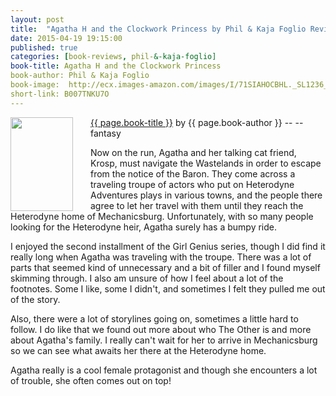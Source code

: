```yaml
---
layout: post
title:  "Agatha H and the Clockwork Princess by Phil & Kaja Foglio Review"
date: 2015-04-19 19:15:00
published: true
categories: [book-reviews, phil-&-kaja-foglio]
book-title: Agatha H and the Clockwork Princess
book-author: Phil & Kaja Foglio
book-image:  http://ecx.images-amazon.com/images/I/71SIAHOCBHL._SL1236_.jpg
short-link: B007TNKU7O
---
```


<img src="{{ page.book-image }}" align="left" style="width:100%; height:100%; max-width:100px; max-height:150px; padding-right:25px;" />
<a href="http://amzn.com/{{ page.short-link }}" target="_blank"> {{ page.book-title }}</a> by {{ page.book-author }} -- <i class="fa fa-star"></i><i class="fa fa-star"></i><i class="fa fa-star"></i><i class="fa fa-star"></i><i class="fa fa-star-o"></i>  -- <i class="fa fa-magic"></i> fantasy

Now on the run, Agatha and her talking cat friend, Krosp, must navigate the Wastelands in order to escape from the notice of the Baron. They come across a traveling troupe of actors who put on Heterodyne Adventures plays in various towns, and the people there agree to let her travel with them until they reach the Heterodyne home of Mechanicsburg. Unfortunately, with so many people looking for the Heterodyne heir, Agatha surely has a bumpy ride.
<!--more-->

I enjoyed the second installment of the Girl Genius series, though I did find it really long when Agatha was traveling with the troupe. There was a lot of parts that seemed kind of unnecessary and a bit of filler and I found myself skimming through. I also am unsure of how I feel about a lot of the footnotes. Some I like, some I didn't, and sometimes I felt they pulled me out of the story.

Also, there were a lot of storylines going on, sometimes a little hard to follow. I do like that we found out more about who The Other is and more about Agatha's family. I really can't wait for her to arrive in Mechanicsburg so we can see what awaits her there at the Heterodyne home.

Agatha really is a cool female protagonist and though she encounters a lot of trouble, she often comes out on top!